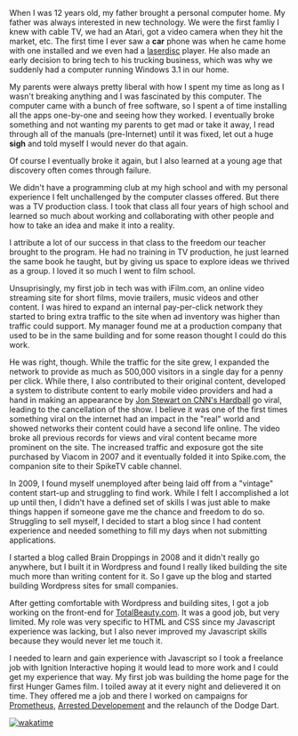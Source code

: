 When I was 12 years old, my father brought a personal computer home. My father was always interested in new technology. We were the first famliy I knew with cable TV, we had an Atari, got a video camera when they hit the market, etc. The first time I ever saw a **car** phone was when he came home with one installed and we even had a [laserdisc](https://www.wikiwand.com/en/LaserDisc) player. He also made an early decision to bring tech to his trucking business, which was why we suddenly had a computer running Windows 3.1 in our home.

My parents were always pretty liberal with how I spent my time as long as I wasn't breaking anything and I was fascinated by this computer. The computer came with a bunch of free software, so I spent a of time installing all the apps one-by-one and seeing how they worked. I eventually broke something and not wanting my parents to get mad or take it away, I read through all of the manuals (pre-Internet) until it was fixed, let out a huge **sigh** and told myself I would never do that again.

Of course I eventually broke it again, but I also learned at a young age that discovery often comes through failure. 

We didn't have a programming club at my high school and with my personal experience I felt unchallenged by the computer classes offered. But there was a TV production class. I took that class all four years of high school and learned so much about working and collaborating with other people and how to take an idea and make it into a reality.

I attribute a lot of our success in that class to the freedom our teacher brought to the program. He had no training in TV production, he just learned the same book he taught, but by giving us space to explore ideas we thrived as a group. I loved it so much I went to film school.

Unsuprisingly, my first job in tech was with iFilm.com, an online video streaming site for short films, movie trailers, music videos and other content. I was hired to expand an internal pay-per-click network they started to bring extra traffic to the site when ad inventory was higher than traffic could support. My manager found me at a production company that used to be in the same building and for some reason thought I could do this work.

He was right, though. While the traffic for the site grew, I expanded the network to provide as much as 500,000 visitors in a single day for a penny per click. While there, I also contributed to their original content, developed a system to distribute content to early mobile video providers and had a hand in making an appearance by [Jon Stewart on CNN's Hardball](https://www.youtube.com/watch?v=aFQFB5YpDZE) go viral, leading to the cancellation of the show. I believe it was one of the first times something viral on the internet had an impact in the "real" world and showed networks their content could have a second life online. The video broke all previous records for views and viral content became more prominent on the site. The increased traffic and exposure got the site purchased by Viacom in 2007 and it eventually folded it into Spike.com, the companion site to their SpikeTV cable channel.

In 2009, I found myself unemployed after being laid off from a "vintage" content start-up and struggling to find work. While I felt I accomplished a lot up until then, I didn't have a defined set of skills I was just able to make things happen if someone gave me the chance and freedom to do so. Struggling to sell myself, I decided to start a blog since I had content experience and needed something to fill my days when not submitting applications.

I started a blog called Brain Droppings in 2008 and it didn't really go anywhere, but I built it in Wordpress and found I really liked building the site much more than writing content for it. So I gave up the blog and started building Wordpress sites for small companies. 

After getting comfortable with Wordpress and building sites, I got a job working on the front-end for [TotalBeauty.com](https://www.totalbeauty.com). It was a good job, but very limited. My role was very specific to HTML and CSS since my Javascript experience was lacking, but I also never improved my Javascript skills because they would never let me touch it.

I needed to learn and gain experience with Javascript so I took a freelance job with Ignition Interactive hoping it would lead to more work and I could get my experience that way. My first job was building the home page for the first Hunger Games film. I toiled away at it every night and delievered it on time. They offered me a job and there I worked on campaigns for [Prometheus](https://www.behance.net/gallery/14357945/Prometheus-Transmedia-Campaign), [Arrested Developement](https://arresteddevelopment.fandom.com/wiki/You%27re_Gonna_Get_Some_Walk-Ons_fan_contest) and the relaunch of the Dodge Dart.

[![wakatime](https://wakatime.com/badge/user/a20519d3-9690-4af7-ad04-136d21595be5.svg?style=flat-square)](https://wakatime.com/@a20519d3-9690-4af7-ad04-136d21595be5)
